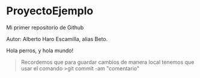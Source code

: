 # ProyectoEjemplo
Mi primer repositorio de Github

Autor: Alberto Haro Escamilla, alias Beto.

Hola perros, y hola mundo!

>Recordemos que para guardar cambios de manera local
	tenemos que usar el comando >git commit -am "comentario"



